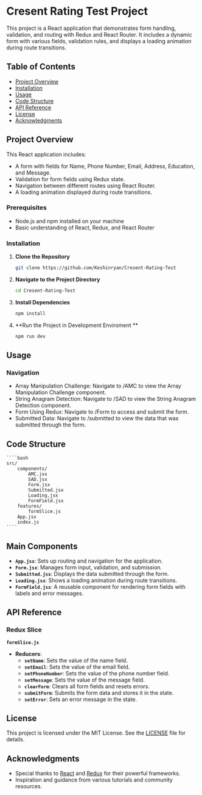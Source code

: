 # Cresent Rating Test Project
This project is a React application that demonstrates form handling, validation, and routing with Redux and React Router. It includes a dynamic form with various fields, validation rules, and displays a loading animation during route transitions.

## Table of Contents

- [Project Overview](#project-overview)
- [Installation](#installation)
- [Usage](#usage)
- [Code Structure](#code-structure)
- [API Reference](#api-reference)
- [License](#license)
- [Acknowledgments](#acknowledgments)

## Project Overview

This React application includes:

- A form with fields for Name, Phone Number, Email, Address, Education, and Message.
- Validation for form fields using Redux state.
- Navigation between different routes using React Router.
- A loading animation displayed during route transitions.

### Prerequisites

- Node.js and npm installed on your machine
- Basic understanding of React, Redux, and React Router

### Installation

1. **Clone the Repository**

   ```bash
   git clone https://github.com/Keshinryan/Cresent-Rating-Test
   ```
   
2. **Navigate to the Project Directory**

    ```bash
    cd Cresent-Rating-Test
    ```


3. **Install Dependencies**

    ```bash
    npm install
    ```

4. **Run the Project in Development Enviroment **

    ```bash
    npm run dev
    ```
## Usage
### Navigation
- Array Manipulation Challenge: Navigate to /AMC to view the Array Manipulation Challenge component.
- String Anagram Detection: Navigate to /SAD to view the String Anagram Detection component.
- Form Using Redux: Navigate to /Form to access and submit the form.
- Submitted Data: Navigate to /submitted to view the data that was submitted through the form.

## Code Structure
    ````bash
    src/
        components/
            AMC.jsx
            SAD.jsx
            Form.jsx
            Submitted.jsx
            Loading.jsx
            FormField.jsx
        features/
            formSlice.js
        App.jsx
        index.js
    ````
## Main Components

- **`App.jsx`**: Sets up routing and navigation for the application.
- **`Form.jsx`**: Manages form input, validation, and submission.
- **`Submitted.jsx`**: Displays the data submitted through the form.
- **`Loading.jsx`**: Shows a loading animation during route transitions.
- **`FormField.jsx`**: A reusable component for rendering form fields with labels and error messages.

## API Reference

### Redux Slice

**`formSlice.js`**

- **Reducers**:
  - **`setName`**: Sets the value of the name field.
  - **`setEmail`**: Sets the value of the email field.
  - **`setPhoneNumber`**: Sets the value of the phone number field.
  - **`setMessage`**: Sets the value of the message field.
  - **`clearForm`**: Clears all form fields and resets errors.
  - **`submitForm`**: Submits the form data and stores it in the state.
  - **`setError`**: Sets an error message in the state.

## License

This project is licensed under the MIT License. See the [LICENSE](LICENSE) file for details.

## Acknowledgments

- Special thanks to [React](https://reactjs.org/) and [Redux](https://redux.js.org/) for their powerful frameworks.
- Inspiration and guidance from various tutorials and community resources.

